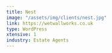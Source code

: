 ```yaml
---
title: Nest
image: "/assets/img/clients/nest.jpg"
link: https://wetwallworks.co.uk
type: WordPress
xtensive: 1
industry: Estate Agents
---
```


